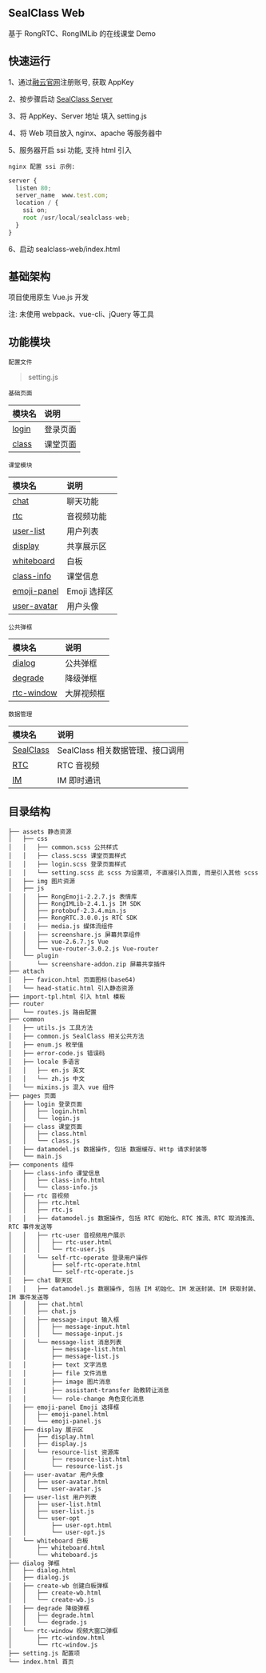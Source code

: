 ## SealClass Web

基于 RongRTC、RongIMLib 的在线课堂 Demo

## 快速运行

1、通过[融云官网](https://developer.rongcloud.cn/signup?_blank)注册账号, 获取 AppKey

2、按步骤启动 [SealClass Server](https://github.com/rongcloud/sealclass-server?_blank)

3、将 AppKey、Server 地址 填入 setting.js

4、将 Web 项目放入 nginx、apache 等服务器中

5、服务器开启 ssi 功能, 支持 html 引入

`nginx 配置 ssi 示例:`

```js
server {
  listen 80;
  server_name  www.test.com;
  location / {
    ssi on;
    root /usr/local/sealclass-web;
  }
}
```

6、启动 sealclass-web/index.html

## 基础架构

项目使用原生 Vue.js 开发

注: 未使用 webpack、vue-cli、jQuery 等工具

## 功能模块

`配置文件`

> setting.js

`基础页面`

| 模块名        | 说明     |
| :---------- | :------- |
| [login](./docs/login.md) |  登录页面  |
| [class](./docs/class.md) |  课堂页面  |

`课堂模块`

| 模块名        | 说明     |
| :---------- | :------- |
| [chat](./docs/class/chat.md) |  聊天功能  |
| [rtc](./docs/class/rtc.md) |  音视频功能  |
| [user-list](./docs/class/user-list.md) |  用户列表  |
| [display](./docs/class/display.md) |  共享展示区  |
| [whiteboard](./docs/class/whiteboard.md) |  白板  |
| [class-info](./docs/class/class-info.md) |  课堂信息  |
| [emoji-panel](./docs/class/emoji-panel.md) |  Emoji 选择区  |
| [user-avatar](./docs/class/user-avatar.md) |  用户头像  |

`公共弹框`

| 模块名        | 说明     |
| :---------- | :------- |
| [dialog](./docs/dialog/dialog.md) |  公共弹框  |
| [degrade](./docs/dialog/degrade.md) |  降级弹框  |
| [rtc-window](./docs/dialog/rtc-window.md) |  大屏视频框  |

`数据管理`

| 模块名        | 说明     |
| :---------- | :------- |
| [SealClass](./docs/datamodel/sealClass.md) |  SealClass 相关数据管理、接口调用  |
| [RTC](./docs/datamodel/rtc.md) |  RTC 音视频  |
| [IM](./docs/datamodel/im.md) |  IM 即时通讯  |

## 目录结构

```
├── assets 静态资源
│   ├── css
│   │   ├── common.scss 公共样式
│   │   ├── class.scss 课堂页面样式
│   │   ├── login.scss 登录页面样式
│   │   └── setting.scss 此 scss 为设置项, 不直接引入页面, 而是引入其他 scss
│   ├── img 图片资源
│   ├── js
│   │   ├── RongEmoji-2.2.7.js 表情库
│   │   ├── RongIMLib-2.4.1.js IM SDK
│   │   ├── protobuf-2.3.4.min.js
│   │   ├── RongRTC.3.0.0.js RTC SDK
│   │   ├── media.js 媒体流组件
│   │   ├── screenshare.js 屏幕共享组件
│   │   ├── vue-2.6.7.js Vue
│   │   └── vue-router-3.0.2.js Vue-router
│   └── plugin
│       └── screenshare-addon.zip 屏幕共享插件
├── attach
│   ├── favicon.html 页面图标(base64)
│   └── head-static.html 引入静态资源
├── import-tpl.html 引入 html 模板
├── router
│   └── routes.js 路由配置
├── common
│   ├── utils.js 工具方法
│   ├── common.js SealClass 相关公共方法
│   ├── enum.js 枚举值
│   ├── error-code.js 错误码
│   ├── locale 多语言
│   │   ├── en.js 英文
│   │   └── zh.js 中文
│   └── mixins.js 混入 vue 组件
├── pages 页面
│   ├── login 登录页面
│   │   ├── login.html
│   │   └── login.js
│   ├── class 课堂页面
│   │   ├── class.html
│   │   └── class.js
│   ├── datamodel.js 数据操作, 包括 数据缓存、Http 请求封装等
│   └── main.js
├── components 组件
│   ├── class-info 课堂信息
│   │   ├── class-info.html
│   │   └── class-info.js
│   ├── rtc 音视频
│   │   ├── rtc.html
│   │   ├── rtc.js
│   │   ├── datamodel.js 数据操作, 包括 RTC 初始化、RTC 推流、RTC 取消推流、RTC 事件发送等
│   │   ├── rtc-user 音视频用户展示
│   │   │   ├── rtc-user.html
│   │   │   └── rtc-user.js
│   │   └── self-rtc-operate 登录用户操作
│   │       ├── self-rtc-operate.html
│   │       └── self-rtc-operate.js
│   ├── chat 聊天区
│   │   ├── datamodel.js 数据操作, 包括 IM 初始化、IM 发送封装、IM 获取封装、IM 事件发送等
│   │   ├── chat.html 
│   │   ├── chat.js
│   │   ├── message-input 输入框
│   │   │   ├── message-input.html
│   │   │   └── message-input.js
│   │   └── message-list 消息列表
│   │       ├── message-list.html 
│   │       ├── message-list.js
│   │       ├── text 文字消息
│   │       ├── file 文件消息
│   │       ├── image 图片消息
│   │       ├── assistant-transfer 助教转让消息
│   │       └── role-change 角色变化消息
│   ├── emoji-panel Emoji 选择框
│   │   ├── emoji-panel.html
│   │   └── emoji-panel.js
│   ├── display 展示区
│   │   ├── display.html
│   │   ├── display.js
│   │   └── resource-list 资源库
│   │       ├── resource-list.html
│   │       └── resource-list.js
│   ├── user-avatar 用户头像
│   │   ├── user-avatar.html
│   │   └── user-avatar.js
│   ├── user-list 用户列表
│   │   ├── user-list.html
│   │   ├── user-list.js
│   │   └── user-opt
│   │       ├── user-opt.html
│   │       └── user-opt.js
│   └── whiteboard 白板
│       ├── whiteboard.html
│       └── whiteboard.js
├── dialog 弹框
│   ├── dialog.html
│   ├── dialog.js
│   ├── create-wb 创建白板弹框
│   │   ├── create-wb.html
│   │   └── create-wb.js
│   ├── degrade 降级弹框
│   │   ├── degrade.html
│   │   └── degrade.js
│   └── rtc-window 视频大窗口弹框
│       ├── rtc-window.html
│       └── rtc-window.js
├── setting.js 配置项
└── index.html 首页
```